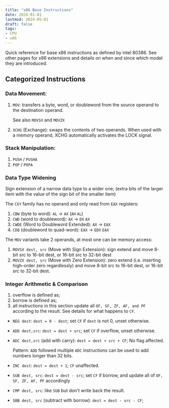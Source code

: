 ```yaml
---
title: "x86 Base Instructions"
date: 2024-01-01
lastmod: 2024-05-01
draft: false
tags:
- CPU
- x86
---
```


Quick reference for base x86 instructions as defined by intel 80386.
See other pages for x86 extensions and details on when and since which model they are introduced.

## Categorized Instructions

### Data Movement:
1. `MOV`: transfers a byte, word, or doubleword from the source operand to the destination operand.

    See also `MOVSX` and `MOVZX`

2. `XCHG` (Exchange): swaps the contents of two operands. When used with a memory operand, XCHG automatically activates the LOCK signal.

### Stack Manipulation:
1. `PUSH` / `PUSHA`
2. `POP` / `POPA`

### Data Type Widening

Sign extension of a narrow data type to a wider one;
(extra bits of the larger item with the value of the sign bit of the smaller item)

The `CXY` family has no operand and only read from `EAX` registers:
1. `CBW` (byte to word): `AL` -> `AX` (`AH` `AL`)
2. `CWD` (word to doubleword): `AX` -> `DX` `AX`
3. `CWDE` (Word to Doubleword Extended): `AX` -> `EAX`
4. `CDQ` (doubleword to quad-word): `EAX` -> `EDX` `EAX`

The `MOV` variants take 2 operands, at most one can be memory access:
1. `MOVSX dest, src` (Move with Sign Extension): sign extend and move 8-bit src to 16-bit dest, or 16-bit src to 32-bit dest
2. `MOVZX dest, src` (Move with Zero Extension): zero extend (i.e. inserting high-order zero regardlessly) and move 8-bit src to 16-bit dest, or 16-bit src to 32-bit dest.

### Integer Arithmetic & Comparison

1. overflow is defined as;
2. borrow is defined as;
3. all instructions in this section update all `OF, SF, ZF, AF, and PF` according to the result. See details for what happens to `CF`.

- `NEG dest`: `dest = 0 - dest`; set `CF` if `dest` is not 0, unset otherwise.
- `ADD dest,src`: `dest = dest + src`; set `CF` if overflow, unset otherwise.
- `ADC dest,src` (add with carry): `dest = dest + src + CF`; No flag affected.

    Pattern: `ADD` followed multiple `ADC` instructions can be used to add numbers longer than 32 bits.

- `INC dest`: `dest = dest + 1`; `CF` unaffected.
- `SUB dest, src`: `dest = dest - src`; set `CF` if borrow, and update all of `OF, SF, ZF, AF, PF` accordingly
- `CMP dest, src`: like `SUB` but don't write back the result.
- `SBB dest, src` (subtract with borrow): `dest = dest - src - CF`;
